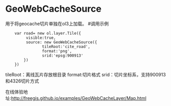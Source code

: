 # GeoWebCacheSource
用于将geocache切片单独在ol3上加载。
#调用示例
```
	var road= new ol.layer.Tile({
         visible:true,
         source: new GeoWebCacheSource({
				tileRoot:'cite_road',
				format:'png',
				srid:'epsg:900913'
		})
    })
```
tileRoot：离线瓦片存放根目录
format:切片格式
srid：切片坐标系，支持900913和4326切片方式

在线体验地址:http://freegis.github.io/examples/GeoWebCacheLayer/Map.html
